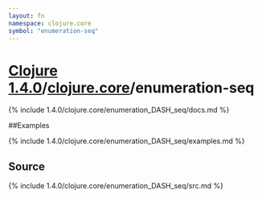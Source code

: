 ```yaml
---
layout: fn
namespace: clojure.core
symbol: "enumeration-seq"
---
```


# [Clojure 1.4.0](../../)/[clojure.core](../)/enumeration-seq

{% include 1.4.0/clojure.core/enumeration_DASH_seq/docs.md %}

##Examples

{% include 1.4.0/clojure.core/enumeration_DASH_seq/examples.md %}
## Source
{% include 1.4.0/clojure.core/enumeration_DASH_seq/src.md %}

